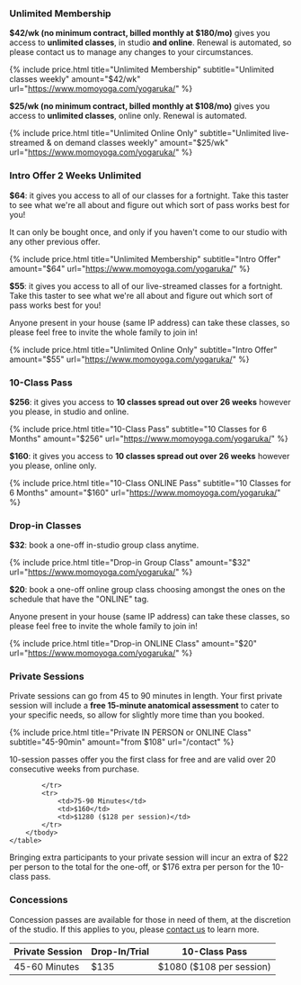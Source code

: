 
### Unlimited Membership

**$42/wk (no minimum contract, billed monthly at $180/mo)** gives you access to **unlimited classes**, in studio **and online**. Renewal is automated, so please contact us to manage any changes to your circumstances.   


{% include price.html title="Unlimited Membership" subtitle="Unlimited classes weekly" amount="$42/wk" url="https://www.momoyoga.com/yogaruka/" %}


**$25/wk (no minimum contract, billed monthly at $108/mo)** gives you access to **unlimited classes**, online only. Renewal is automated.   


{% include price.html title="Unlimited Online Only" subtitle="Unlimited live-streamed & on demand classes weekly" amount="$25/wk" url="https://www.momoyoga.com/yogaruka/" %}



### Intro Offer 2 Weeks Unlimited

**$64**: it gives you access to all of our classes for a fortnight. Take this taster to see what we're all about and figure out which sort of pass works best for you!  

It can only be bought once, and only if you haven't come to our studio with any other previous offer.


{% include price.html title="Unlimited Membership" subtitle="Intro Offer" amount="$64" url="https://www.momoyoga.com/yogaruka/" %}


**$55**: it gives you access to all of our live-streamed classes for a fortnight. Take this taster to see what we're all about and figure out which sort of pass works best for you!  

Anyone present in your house (same IP address) can take these classes, so please feel free to invite the whole family to join in!


{% include price.html title="Unlimited Online Only" subtitle="Intro Offer" amount="$55" url="https://www.momoyoga.com/yogaruka/" %}



### 10-Class Pass

**$256**: it gives you access to **10 classes spread out over 26 weeks** however you please, in studio and online.   

{% include price.html title="10-Class Pass" subtitle="10 Classes for 6 Months" amount="$256" url="https://www.momoyoga.com/yogaruka/" %}


**$160**: it gives you access to **10 classes spread out over 26 weeks** however you please, online only.   

{% include price.html title="10-Class ONLINE Pass" subtitle="10 Classes for 6 Months" amount="$160" url="https://www.momoyoga.com/yogaruka/" %}



### Drop-in Classes

**$32**: book a one-off in-studio group class anytime.


{% include price.html title="Drop-in Group Class" amount="$32" url="https://www.momoyoga.com/yogaruka/" %}


**$20**: book a one-off online group class choosing amongst the ones on the schedule that have the "ONLINE" tag.

Anyone present in your house (same IP address) can take these classes, so please feel free to invite the whole family to join in!


{% include price.html title="Drop-in ONLINE Class" amount="$20" url="https://www.momoyoga.com/yogaruka/" %}



### Private Sessions 

Private sessions can go from 45 to 90 minutes in length. Your first private session will include a **free 15-minute anatomical assessment** to cater to your specific needs, so allow for slightly more time than you booked.

{% include price.html title="Private IN PERSON or ONLINE Class" subtitle="45-90min" amount="from $108" url="/contact" %}
 
10-session passes offer you the first class for free and are valid over 20 consecutive weeks from purchase. 

<div class="card m-top--md">
	<table class="table"> 
		<thead>
			<tr>
				<th>Private Session</th>
				<th>Drop-In/Trial</th>
				<th>
					10-Class Pass
				</th>
			</tr>
		</thead>
		<tbody>
			<tr>
				<td>45-60 Minutes</td>
				<td>$135</td>
				<td>$1080 ($108 per session)</td>
	
			</tr>
			<tr>
				<td>75-90 Minutes</td>
				<td>$160</td>
				<td>$1280 ($128 per session)</td>
			</tr>
		</tbody>
	</table>
</div>

Bringing extra participants to your private session will incur an extra of $22 per person to the total for the one-off, or $176 extra per person for the 10-class pass. 


### Concessions  

Concession passes are available for those in need of them, at the discretion of the studio. If this applies to you, please [contact us](/contact/) to learn more.
